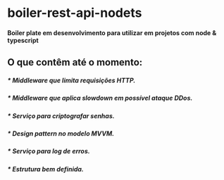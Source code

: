 # boiler-rest-api-nodets

<h4> Boiler plate em desenvolvimento para utilizar em projetos com node & typescript </h4>

<h2>O que contêm até o momento: </h2>
 <h5>* Middleware que limita requisições HTTP.</h5>
 <h5>* Middleware que aplica slowdown em possível ataque DDos.</h5>
 <h5>* Serviço para criptografar senhas.</h5>
 <h5>* Design pattern no modelo MVVM.</h5>
 <h5>* Serviço para log de erros.</h5>
 <h5>* Estrutura bem definida. </h5>

 
